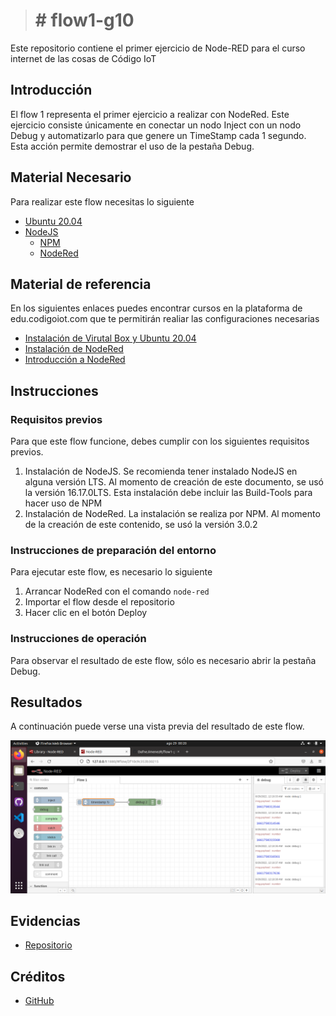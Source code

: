 > # # flow1-g10

Este repositorio contiene el primer ejercicio de Node-RED para el curso internet de las cosas de Código IoT

## Introducción

El flow 1 representa el primer ejercicio a realizar con NodeRed. Este ejercicio consiste únicamente en conectar un nodo Inject con un nodo Debug y automatizarlo para que genere un TimeStamp cada 1 segundo. Esta acción permite demostrar el uso de la pestaña Debug.

## Material Necesario

Para realizar este flow necesitas lo siguiente

-   [Ubuntu 20.04](https://releases.ubuntu.com/20.04/)
-   [NodeJS](https://nodejs.org/es/)
    -   [NPM](https://www.npmjs.com/)
    -   [NodeRed](https://nodered.org/docs/getting-started/local)

## Material de referencia

En los siguientes enlaces puedes encontrar cursos en la plataforma de edu.codigoiot.com que te permitirán realiar las configuraciones necesarias

-   [Instalación de Virutal Box y Ubuntu 20.04](https://edu.codigoiot.com/course/view.php?id=812)
-   [Instalación de NodeRed](https://edu.codigoiot.com/course/view.php?id=817)
-   [Introducción a NodeRed](https://edu.codigoiot.com/course/view.php?id=278)

## Instrucciones

### Requisitos previos

Para que este flow funcione, debes cumplir con los siguientes requisitos previos.

1.  Instalación de NodeJS. Se recomienda tener instalado NodeJS en alguna versión LTS. Al momento de creación de este documento, se usó la versión 16.17.0LTS. Esta instalación debe incluir las Build-Tools para hacer uso de NPM
2.  Instalación de NodeRed. La instalación se realiza por NPM. Al momento de la creación de este contenido, se usó la versión 3.0.2

### Instrucciones de preparación del entorno

Para ejecutar este flow, es necesario lo siguiente

1.  Arrancar NodeRed con el comando  `node-red`
2.  Importar el flow desde el repositorio
3.  Hacer clic en el botón Deploy

### Instrucciones de operación

Para observar el resultado de este flow, sólo es necesario abrir la pestaña Debug.

## Resultados

A continuación puede verse una vista previa del resultado de este flow.

[![](https://github.com/DafneJimenezR/flow1-g10/blob/main/Flow1.png)](https://github.com/DafneJimenezR/flow1-g10/blob/main/Flow1.png)

## Evidencias

-   [Repositorio](https://github.com/DafneJimenezR/flow1-g10)

## Créditos
-   [GitHub](https://github.com/hugoescalpelo)